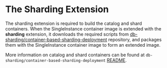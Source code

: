 # The Sharding Extension
The sharding extension is required to build the catalog and shard containers. When
the SingleInstance container image is extended with the **sharding** extension, it downloads the
required scripts from [db-sharding/container-based-sharding-deployment](https://github.com/oracle/db-sharding/tree/master/container-based-sharding-deployment)
repository, and packages them with the SingleInstance container image to form an extended image.

More information on catalog and shard containers can be found at `db-sharding/container-based-sharding-deployment` [README](https://github.com/oracle/db-sharding/blob/master/container-based-sharding-deployment/README.md).